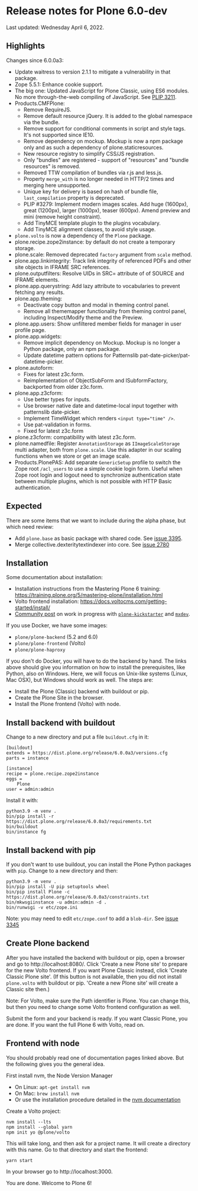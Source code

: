 # Release notes for Plone 6.0-dev

Last updated: Wednesday April 6, 2022.


## Highlights

Changes since 6.0.0a3:

- Update waitress to version 2.1.1 to mitigate a vulnerability in that package.
- Zope 5.5.1: Enhance cookie support.
- The big one: Updated JavaScript for Plone Classic, using ES6 modules.  No more through-the-web compiling of JavaScript. See [PLIP 3211](https://github.com/plone/Products.CMFPlone/issues/3211).
- Products.CMFPlone:
  - Remove RequireJS.
  - Remove default resource jQuery. It is added to the global namespace via the bundle.
  - Remove support for conditional comments in script and style tags.  It's not supported since IE10.
  - Remove dependency on mockup. Mockup is now a npm package only and as such a dependency of plone.staticresources.
  - New resource registry to simplify CSS/JS registration.
  - Only "bundles" are registered - support of "resources" and "bundle resources" is removed.
  - Removed TTW compilation of bundles via r.js and less.js.
  - Property `merge_with` is no longer needed in HTTP/2 times and merging here unsupported.
  - Unique key for delivery is based on hash of bundle file, `last_compilation` property is deprecated.
  - PLIP #3279: Implement modern images scales. Add huge (1600px), great (1200px), larger (1000px), teaser (600px). Amend preview and mini (remove height constraint).
  - Add TinyMCE template plugin to the plugins vocabulary.
  - Add TinyMCE alignment classes, to avoid style usage.
- `plone.volto` is now a dependency of the `Plone` package.
- plone.recipe.zope2instance: by default do not create a temporary storage.
- plone.scale: Removed deprecated `factory` argument from `scale` method.
- plone.app.linkintegrity: Track link integrity of referenced PDFs and other site objects in IFRAME SRC references.
- plone.outputfilters: Resolve UIDs in SRC= attribute of of SOURCE and IFRAME elements.
- plone.app.querystring: Add lazy attribute to vocabularies to prevent fetching any results.
- plone.app.theming:
  - Deactivate copy button and modal in theming control panel.
  - Remove all thememapper functionality from theming control panel, including Inspect/Modify theme and the Preview.
- plone.app.users: Show unfiltered member fields for manager in user profile page.
- plone.app.widgets:
  - Remove implicit dependency on Mockup.  Mockup is no longer a Python package, only an npm package.
  - Update datetime pattern options for Patternslib pat-date-picker/pat-datetime-picker.
- plone.autoform:
  - Fixes for latest z3c.form.
  - Reimplementation of ObjectSubForm and ISubformFactory, backported from older z3c.form.
- plone.app.z3cform:
  - Use better types for inputs.
  - Use browser native date and datetime-local input together with patternslib date-picker.
  - Implement TimeWidget which renders `<input type="time" />`.
  - Use pat-validation in forms.
  - Fixed for latest z3c.form
- plone.z3cform: compatibility with latest z3c.form.
- plone.namedfile: Register `AnnotationStorage` as `IImageScaleStorage` multi adapter, both from ``plone.scale``.  Use this adapter in our scaling functions when we store or get an image scale.
- Products.PlonePAS: Add separate `GenericSetup` profile to switch the Zope root `/acl_users` to use a simple cookie login form.  Useful when Zope root login and logout need to synchronize authentication state between multiple plugins, which is not possible with HTTP Basic authentication.


## Expected

There are some items that we want to include during the alpha phase, but which need review:

- Add `plone.base` as basic package with shared code.  See [issue 3395](https://github.com/plone/Products.CMFPlone/issues/3395).
- Merge collective.dexteritytextindexer into core.  See [issue 2780](https://github.com/plone/Products.CMFPlone/issues/2780)


## Installation

Some documentation about installation:

- Installation instructions from the Mastering Plone 6 training:
  https://training.plone.org/5/mastering-plone/installation.html
- Volto frontend installation:
  https://docs.voltocms.com/getting-started/install/
- [Community post](https://community.plone.org/t/our-pip-based-development-workflow-for-plone/14562) on work in progress with [`plone-kickstarter`](https://github.com/bluedynamics/plone-kickstarter) and [`mxdev`](https://github.com/bluedynamics/mxdev).

If you use Docker, we have some images:

- `plone/plone-backend` (5.2 and 6.0)
- `plone/plone-frontend` (Volto)
- `plone/plone-haproxy`

If you don't do Docker, you will have to do the backend by hand.
The links above should give you information on how to install the prerequisites, like Python, also on Windows.
Here, we will focus on Unix-like systems (Linux, Mac OSX), but Windows should work as well.
The steps are:

* Install the Plone (Classic) backend with buildout or pip.
* Create the Plone Site in the browser.
* Install the Plone frontend (Volto) with node.


## Install backend with buildout

Change to a new directory and put a file `buildout.cfg` in it:

```
[buildout]
extends = https://dist.plone.org/release/6.0.0a3/versions.cfg
parts = instance

[instance]
recipe = plone.recipe.zope2instance
eggs =
    Plone
user = admin:admin
```

Install it with:

```
python3.9 -m venv .
bin/pip install -r https://dist.plone.org/release/6.0.0a3/requirements.txt
bin/buildout
bin/instance fg
```


## Install backend with pip

If you don't want to use buildout, you can install the Plone Python packages with `pip`.
Change to a new directory and then:

```
python3.9 -m venv .
bin/pip install -U pip setuptools wheel
bin/pip install Plone -c https://dist.plone.org/release/6.0.0a3/constraints.txt
bin/mkwsgiinstance -u admin:admin -d .
bin/runwsgi -v etc/zope.ini
```

Note: you may need to edit `etc/zope.conf` to add a `blob-dir`.
See [issue 3345](https://github.com/plone/Products.CMFPlone/issues/3345#issuecomment-953700024)


## Create Plone backend

After you have installed the backend with buildout or pip, open a browser and go to http://localhost:8080/.
Click 'Create a new Plone site' to prepare for the new Volto frontend.
If you want Plone Classic instead, click 'Create Classic Plone site'.
(If this button is not available, then you did not install `plone.volto` with buildout or pip. 'Create a new Plone site' will create a Classic site then.)

Note: For Volto, make sure the Path identifier is Plone.  You can change this, but then you need to change some Volto frontend configuration as well.

Submit the form and your backend is ready.
If you want Classic Plone, you are done.
If you want the full Plone 6 with Volto, read on.


## Frontend with node

You should probably read one of documentation pages linked above.
But the following gives you the general idea.

First install nvm, the Node Version Manager

* On Linux: `apt-get install nvm`
* On Mac: `brew install nvm`
* Or use the installation procedure detailed in the [nvm documentation](https://github.com/nvm-sh/nvm)

Create a Volto project:

```
nvm install --lts
npm install --global yarn
npm init yo @plone/volto
```

This will take long, and then ask for a project name.
It will create a directory with this name.
Go to that directory and start the frontend:

```
yarn start
```

In your browser go to http://localhost:3000.

You are done.  Welcome to Plone 6!
